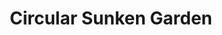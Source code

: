 ---
pid: vp67
title: Circular Sunken Garden
location_transcription: Chelten & Wayne
coordinates: "[-75.178941126203, 40.031754898485]"
zipcode: '19144'
gen_neighborhood: Northwest Philadelphia
neighborhood: Germantown
outside_phl: 
age: '72'
age_range: 70+
instagram: 
image_file_name: vp_67.jpg
proposal_transcription: |-
  [Art Materials for Kids]


  [Words of inspiration]
topic: Uplifting,Youth
topic_summary: 0, 0, 0
type: Garden,Interactive
keywords_other: sunken garden, Chelten & Wayne, art materials
credit: Ruth ruthseeley@givewings.com
image_labels: 
twitter: 
facebook: 
permalink: "/monuments/vp67/"
layout: item-page
---